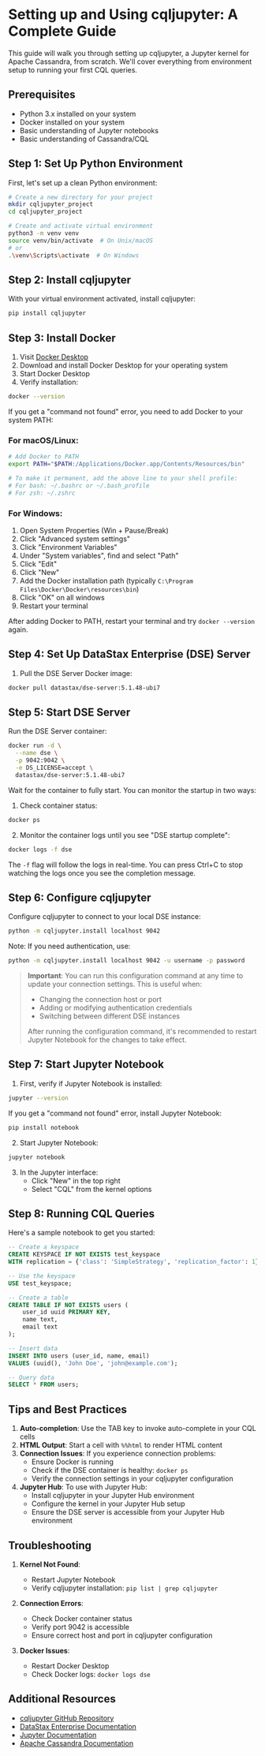 # Setting up and Using cqljupyter: A Complete Guide

This guide will walk you through setting up cqljupyter, a Jupyter kernel for Apache Cassandra, from scratch. We'll cover everything from environment setup to running your first CQL queries.

## Prerequisites

- Python 3.x installed on your system
- Docker installed on your system
- Basic understanding of Jupyter notebooks
- Basic understanding of Cassandra/CQL

## Step 1: Set Up Python Environment

First, let's set up a clean Python environment:

```bash
# Create a new directory for your project
mkdir cqljupyter_project
cd cqljupyter_project

# Create and activate virtual environment
python3 -m venv venv
source venv/bin/activate  # On Unix/macOS
# or
.\venv\Scripts\activate  # On Windows
```

## Step 2: Install cqljupyter

With your virtual environment activated, install cqljupyter:

```bash
pip install cqljupyter
```

## Step 3: Install Docker

1. Visit [Docker Desktop](https://www.docker.com/products/docker-desktop)
2. Download and install Docker Desktop for your operating system
3. Start Docker Desktop
4. Verify installation:
```bash
docker --version
```

If you get a "command not found" error, you need to add Docker to your system PATH:

### For macOS/Linux:
```bash
# Add Docker to PATH
export PATH="$PATH:/Applications/Docker.app/Contents/Resources/bin"

# To make it permanent, add the above line to your shell profile:
# For bash: ~/.bashrc or ~/.bash_profile
# For zsh: ~/.zshrc
```

### For Windows:
1. Open System Properties (Win + Pause/Break)
2. Click "Advanced system settings"
3. Click "Environment Variables"
4. Under "System variables", find and select "Path"
5. Click "Edit"
6. Click "New"
7. Add the Docker installation path (typically `C:\Program Files\Docker\Docker\resources\bin`)
8. Click "OK" on all windows
9. Restart your terminal

After adding Docker to PATH, restart your terminal and try `docker --version` again.

## Step 4: Set Up DataStax Enterprise (DSE) Server

1. Pull the DSE Server Docker image:
```bash
docker pull datastax/dse-server:5.1.48-ubi7
```

## Step 5: Start DSE Server

Run the DSE Server container:

```bash
docker run -d \
  --name dse \
  -p 9042:9042 \
  -e DS_LICENSE=accept \
  datastax/dse-server:5.1.48-ubi7
```

Wait for the container to fully start. You can monitor the startup in two ways:

1. Check container status:
```bash
docker ps
```

2. Monitor the container logs until you see "DSE startup complete":
```bash
docker logs -f dse
```

The `-f` flag will follow the logs in real-time. You can press Ctrl+C to stop watching the logs once you see the completion message.

## Step 6: Configure cqljupyter

Configure cqljupyter to connect to your local DSE instance:

```bash
python -m cqljupyter.install localhost 9042
```

Note: If you need authentication, use:
```bash
python -m cqljupyter.install localhost 9042 -u username -p password
```

> **Important**: You can run this configuration command at any time to update your connection settings. This is useful when:
> - Changing the connection host or port
> - Adding or modifying authentication credentials
> - Switching between different DSE instances
> 
> After running the configuration command, it's recommended to restart Jupyter Notebook for the changes to take effect.

## Step 7: Start Jupyter Notebook

1. First, verify if Jupyter Notebook is installed:
```bash
jupyter --version
```

If you get a "command not found" error, install Jupyter Notebook:
```bash
pip install notebook
```

2. Start Jupyter Notebook:
```bash
jupyter notebook
```

3. In the Jupyter interface:
   - Click "New" in the top right
   - Select "CQL" from the kernel options

## Step 8: Running CQL Queries

Here's a sample notebook to get you started:

```sql
-- Create a keyspace
CREATE KEYSPACE IF NOT EXISTS test_keyspace
WITH replication = {'class': 'SimpleStrategy', 'replication_factor': 1};

-- Use the keyspace
USE test_keyspace;

-- Create a table
CREATE TABLE IF NOT EXISTS users (
    user_id uuid PRIMARY KEY,
    name text,
    email text
);

-- Insert data
INSERT INTO users (user_id, name, email)
VALUES (uuid(), 'John Doe', 'john@example.com');

-- Query data
SELECT * FROM users;
```

## Tips and Best Practices

1. **Auto-completion**: Use the TAB key to invoke auto-complete in your CQL cells
2. **HTML Output**: Start a cell with `%%html` to render HTML content
3. **Connection Issues**: If you experience connection problems:
   - Ensure Docker is running
   - Check if the DSE container is healthy: `docker ps`
   - Verify the connection settings in your cqljupyter configuration
4. **Jupyter Hub**: To use with Jupyter Hub:
   - Install cqljupyter in your Jupyter Hub environment
   - Configure the kernel in your Jupyter Hub setup
   - Ensure the DSE server is accessible from your Jupyter Hub environment

## Troubleshooting

1. **Kernel Not Found**:
   - Restart Jupyter Notebook
   - Verify cqljupyter installation: `pip list | grep cqljupyter`

2. **Connection Errors**:
   - Check Docker container status
   - Verify port 9042 is accessible
   - Ensure correct host and port in cqljupyter configuration

3. **Docker Issues**:
   - Restart Docker Desktop
   - Check Docker logs: `docker logs dse`

## Additional Resources

- [cqljupyter GitHub Repository](https://github.com/bradschoening/cqljupyter)
- [DataStax Enterprise Documentation](https://docs.datastax.com/en/dse/6.8/dse-dev/datastax_enterprise/index.html)
- [Jupyter Documentation](https://jupyter.org/documentation)
- [Apache Cassandra Documentation](https://cassandra.apache.org/doc/latest/) 